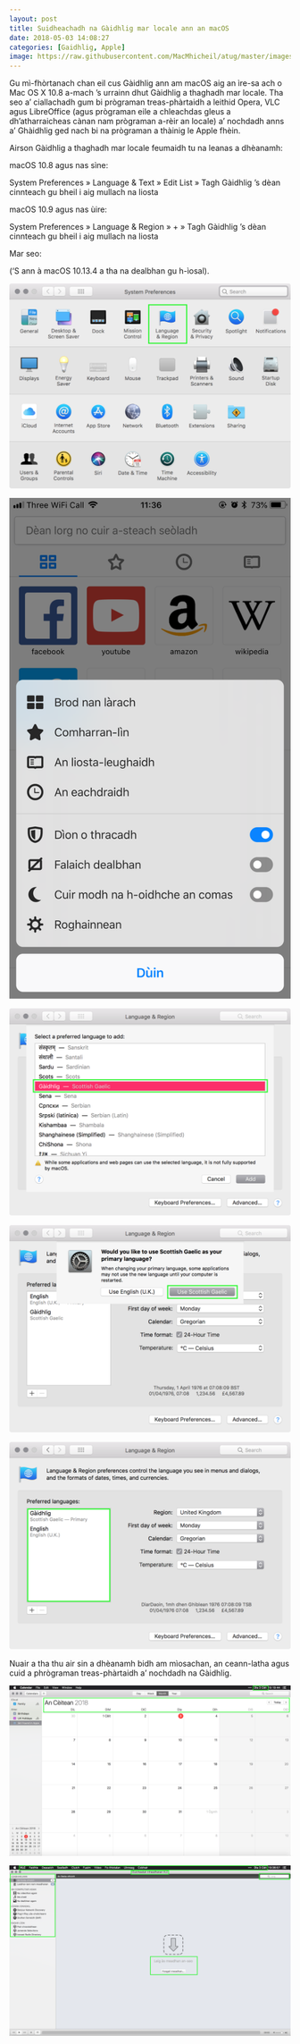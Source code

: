 ```yaml
---
layout: post
title: Suidheachadh na Gàidhlig mar locale ann an macOS
date: 2018-05-03 14:08:27
categories: [Gaidhlig, Apple]
image: https://raw.githubusercontent.com/MacMhicheil/atug/master/images/mac_devices.jpg
---
```


Gu mì-fhòrtanach chan eil cus Gàidhlig ann am macOS aig an ìre-sa ach o Mac OS X 10.8 a-mach ’s urrainn dhut Gàidhlig a thaghadh mar locale. Tha seo a’ ciallachadh gum bi prògraman treas-phàrtaidh a leithid Opera, VLC agus LibreOffice (agus prògraman eile a chleachdas gleus a dh’atharraicheas cànan nam prògraman a-rèir an locale) a’ nochdadh anns a’ Ghàidhlig ged nach bi na prògraman a thàinig le Apple fhèin.

<!--more-->

Airson Gàidhlig a thaghadh mar locale feumaidh tu na leanas a dhèanamh:

macOS 10.8 agus nas sìne:

System Preferences » Language & Text » Edit List » Tagh Gàidhlig ’s dèan cinnteach gu bheil i aig mullach na liosta

macOS 10.9 agus nas ùire:

System Preferences » Language & Region » + » Tagh Gàidhlig ’s dèan cinnteach gu bheil i aig mullach na liosta

Mar seo:

(‘S ann à macOS 10.13.4 a tha na dealbhan gu h-ìosal).

![](https://raw.githubusercontent.com/MacMhicheil/atug/master/images/IMG_0157.png)

![](https://raw.githubusercontent.com/MacMhicheil/atug/master/images/IMG_0155.png)

![](https://raw.githubusercontent.com/MacMhicheil/atug/master/images/IMG_0159.png)

![](https://raw.githubusercontent.com/MacMhicheil/atug/master/images/IMG_0160.png)

![](https://raw.githubusercontent.com/MacMhicheil/atug/master/images/IMG_0161.png)

Nuair a tha thu air sin a dhèanamh bidh am mìosachan, an ceann-latha agus cuid a phrògraman treas-phàrtaidh a’ nochdadh na Gàidhlig.

![](https://raw.githubusercontent.com/MacMhicheil/atug/master/images/IMG_0162.png)

![](https://raw.githubusercontent.com/MacMhicheil/atug/master/images/IMG_0163.png)
